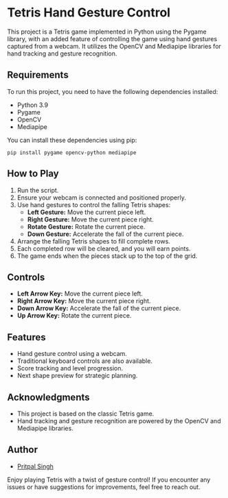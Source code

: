# Tetris Hand Gesture Control

This project is a Tetris game implemented in Python using the Pygame library, with an added feature of controlling the game using hand gestures captured from a webcam. It utilizes the OpenCV and Mediapipe libraries for hand tracking and gesture recognition.

## Requirements

To run this project, you need to have the following dependencies installed:

- Python 3.9
- Pygame
- OpenCV
- Mediapipe

You can install these dependencies using pip:

```
pip install pygame opencv-python mediapipe
```

## How to Play

1. Run the script.
2. Ensure your webcam is connected and positioned properly.
3. Use hand gestures to control the falling Tetris shapes:
   - **Left Gesture:** Move the current piece left.
   - **Right Gesture:** Move the current piece right.
   - **Rotate Gesture:** Rotate the current piece.
   - **Down Gesture:** Accelerate the fall of the current piece.
4. Arrange the falling Tetris shapes to fill complete rows.
5. Each completed row will be cleared, and you will earn points.
6. The game ends when the pieces stack up to the top of the grid.

## Controls

- **Left Arrow Key:** Move the current piece left.
- **Right Arrow Key:** Move the current piece right.
- **Down Arrow Key:** Accelerate the fall of the current piece.
- **Up Arrow Key:** Rotate the current piece.

## Features

- Hand gesture control using a webcam.
- Traditional keyboard controls are also available.
- Score tracking and level progression.
- Next shape preview for strategic planning.

## Acknowledgments

- This project is based on the classic Tetris game.
- Hand tracking and gesture recognition are powered by the OpenCV and Mediapipe libraries.

## Author

- [Pritpal Singh](www.linkedin.com/in/oye-pritpal)

Enjoy playing Tetris with a twist of gesture control! If you encounter any issues or have suggestions for improvements, feel free to reach out.
